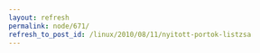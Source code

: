 ```yaml
---
layout: refresh
permalink: node/671/
refresh_to_post_id: /linux/2010/08/11/nyitott-portok-listzsa
---
```

